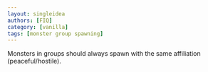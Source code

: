 ```yaml
---
layout: singleidea
authors: [FIQ]
category: [vanilla]
tags: [monster group spawning]
---
```

Monsters in groups should always spawn with the same affiliation (peaceful/hostile).
